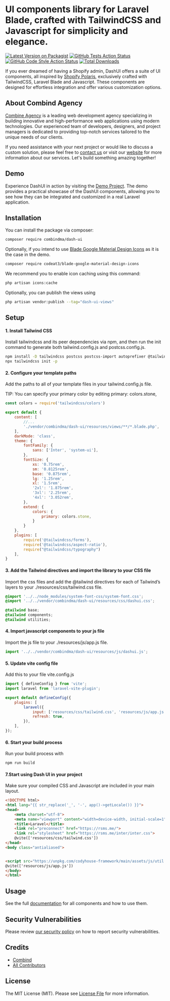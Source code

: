 # UI components library for Laravel Blade, crafted with TailwindCSS and Javascript for simplicity and elegance.

[![Latest Version on Packagist](https://img.shields.io/packagist/v/combindma/dash-ui.svg?style=flat-square)](https://packagist.org/packages/combindma/dash-ui)
[![GitHub Tests Action Status](https://img.shields.io/github/actions/workflow/status/combindma/dash-ui/run-tests.yml?branch=main&label=tests&style=flat-square)](https://github.com/combindma/dash-ui/actions?query=workflow%3Arun-tests+branch%3Amain)
[![GitHub Code Style Action Status](https://img.shields.io/github/actions/workflow/status/combindma/dash-ui/fix-php-code-style-issues.yml?branch=main&label=code%20style&style=flat-square)](https://github.com/combindma/dash-ui/actions?query=workflow%3A"Fix+PHP+code+style+issues"+branch%3Amain)
[![Total Downloads](https://img.shields.io/packagist/dt/combindma/dash-ui.svg?style=flat-square)](https://packagist.org/packages/combindma/dash-ui)


If you ever dreamed of having a Shopify admin, DashUI offers a suite of UI components, all inspired by [Shopify Polaris](https://polaris.shopify.com/components), exclusively crafted with TailwindCSS, Laravel Blade and Javascript. These components are designed for effortless integration and offer various customization options.

## About Combind Agency

[Combine Agency](https://combind.ma?utm_source=github&utm_medium=banner&utm_campaign=package_name) is a leading web development agency specializing in building innovative and high-performance web applications using modern technologies. Our experienced team of developers, designers, and project managers is dedicated to providing top-notch services tailored to the unique needs of our clients.

If you need assistance with your next project or would like to discuss a custom solution, please feel free to [contact us](mailto:hello@combind.ma) or visit our [website](https://combind.ma?utm_source=github&utm_medium=banner&utm_campaign=package_name) for more information about our services. Let's build something amazing together!

## Demo
Experience DashUI in action by visiting the [Demo Project](https://github.com/combindma/demo-dashui). The demo provides a practical showcase of the DashUI components, allowing you to see how they can be integrated and customized in a real Laravel application.

## Installation

You can install the package via composer:

```bash
composer require combindma/dash-ui
```

Optionally, if you intend to use [Blade Google Material Design Icons](https://github.com/codeat3/blade-google-material-design-icons) as it is the case in the demo.

```bash
composer require codeat3/blade-google-material-design-icons
```

We recommend you to enable icon caching using this command:
```bash
php artisan icons:cache
```

Optionally, you can publish the views using

```bash
php artisan vendor:publish --tag="dash-ui-views"
```

## Setup

#### 1. Install Tailwind CSS
Install tailwindcss and its peer dependencies via npm, and then run the init command to generate both tailwind.config.js and postcss.config.js.
```bash
npm install -D tailwindcss postcss postcss-import autoprefixer @tailwindcss/aspect-ratio @tailwindcss/forms @tailwindcss/typography system-font-css
npx tailwindcss init -p
```

#### 2. Configure your template paths
Add the paths to all of your template files in your tailwind.config.js file.

TIP: You can specify your primary color by editing primary: colors.stone,
```javascript
const colors = require('tailwindcss/colors')

export default {
    content: [
        //...
        './vendor/combindma/dash-ui/resources/views/**/*.blade.php',
    ],
    darkMode: 'class',
    theme: {
        fontFamily: {
            sans: ['Inter', 'system-ui'],
        },
        fontSize: {
            xs: '0.75rem',
            sm: '0.8125rem',
            base: '0.875rem',
            lg: '1.25rem',
            xl: '1.5rem',
            '2xl': '1.875rem',
            '3xl': '2.25rem',
            '4xl': '3.052rem',
        },
        extend: {
            colors: {
                primary: colors.stone,
            }
        }
    },
    plugins: [
        require('@tailwindcss/forms'),
        require('@tailwindcss/aspect-ratio'),
        require("@tailwindcss/typography")
    ],
}
```

#### 3. Add the Tailwind directives and import the library to your CSS file
Import the css files and add the @tailwind directives for each of Tailwind’s layers to your ./resources/css/tailwind.css file.
```css
@import '../../node_modules/system-font-css/system-font.css';
@import '../../vendor/combindma/dash-ui/resources/css/dashui.css';

@tailwind base;
@tailwind components;
@tailwind utilities;
```

#### 4. Import javascript components to your js file
Import the js file to your ./resources/js/app.js file.
```javascript
import '../../vendor/combindma/dash-ui/resources/js/dashui.js';
```

#### 5. Update vite config file
Add this to your file vite.config.js
```javascript
import { defineConfig } from 'vite';
import laravel from 'laravel-vite-plugin';

export default defineConfig({
    plugins: [
        laravel({
            input: ['resources/css/tailwind.css', 'resources/js/app.js'],
            refresh: true,
        }),
    ],
});
```

#### 6. Start your build process
Run your build process with
```bash
npm run build
```

#### 7.Start using Dash UI in your project
Make sure your compiled CSS and Javascript are included in your main layout.
```html
<!DOCTYPE html>
<html lang="{{ str_replace('_', '-', app()->getLocale()) }}">
<head>
    <meta charset="utf-8">
    <meta name="viewport" content="width=device-width, initial-scale=1">
    <title>Laravel</title>
    <link rel="preconnect" href="https://rsms.me/">
    <link rel="stylesheet" href="https://rsms.me/inter/inter.css">
    @vite(['resources/css/tailwind.css'])
</head>
<body class="antialiased">


<script src="https://unpkg.com/codyhouse-framework/main/assets/js/util.js"></script>
@vite(['resources/js/app.js'])
</body>
</html>
```

## Usage
See the full [documentation](https://combind.notion.site/Dash-UI-288a0eaa11854c69acae5da7842ee788?pvs=4) for all components and how to use them.

## Security Vulnerabilities

Please review [our security policy](../../security/policy) on how to report security vulnerabilities.

## Credits

- [Combind](https://github.com/Combind)
- [All Contributors](../../contributors)

## License

The MIT License (MIT). Please see [License File](LICENSE.md) for more information.
